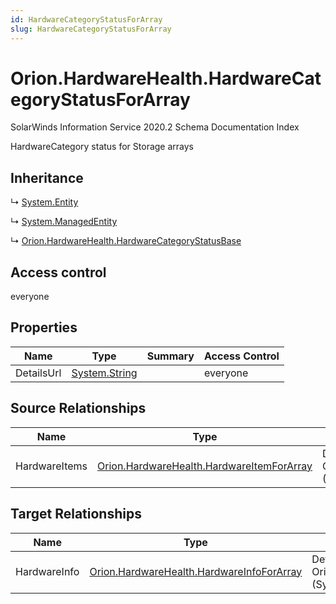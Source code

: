 ```yaml
---
id: HardwareCategoryStatusForArray
slug: HardwareCategoryStatusForArray
---
```


# Orion.HardwareHealth.HardwareCategoryStatusForArray

SolarWinds Information Service 2020.2 Schema Documentation Index

HardwareCategory status  for Storage arrays

## Inheritance

↳ [System.Entity](./../System/Entity)

↳ [System.ManagedEntity](./../System/ManagedEntity)

↳ [Orion.HardwareHealth.HardwareCategoryStatusBase](./../Orion.HardwareHealth/HardwareCategoryStatusBase)

## Access control

everyone

## Properties

| Name | Type | Summary | Access Control |
| ------ | ------ | ------ | ------ |
| DetailsUrl | [System.String](https://docs.microsoft.com/en-us/dotnet/api/system.string) |  | everyone |

## Source Relationships

| Name | Type | Notes |
| ------ | ------ | ------ |
| HardwareItems | [Orion.HardwareHealth.HardwareItemForArray](./../Orion.HardwareHealth/HardwareItemForArray) | Defined by relationship Orion.HardwareHealth.HardwareCategoryStatusHostsHardwareItemForArray (System.Hosting) |

## Target Relationships

| Name | Type | Notes |
| ------ | ------ | ------ |
| HardwareInfo | [Orion.HardwareHealth.HardwareInfoForArray](./../Orion.HardwareHealth/HardwareInfoForArray) | Defined by relationship Orion.HardwareHealth.HardwareInfoForArrayHostsHardwareCategoryStatusForArray (System.Hosting) |

